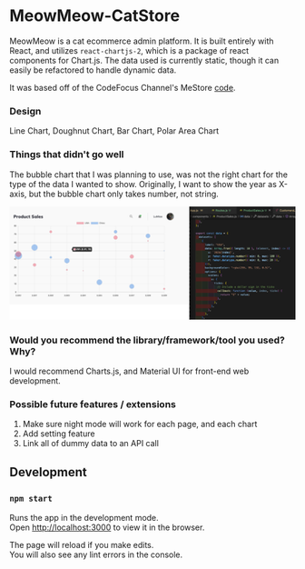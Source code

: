 # MeowMeow-CatStore

MeowMeow is a cat ecommerce admin platform. It is built entirely with React, and utilizes `react-chartjs-2`, which is a package of react components for Chart.js. The data used is currently static, though it can easily be refactored to handle dynamic data.

It was based off of the CodeFocus Channel's MeStore [code](https://github.com/CodeFocusChannel/mestore-chartjs).

### Design

Line Chart, Doughnut Chart, Bar Chart, Polar Area Chart

### Things that didn't go well

The bubble chart that I was planning to use, was not the right chart for the type of the data I wanted to show. Originally, I want to show the year as X-axis, but the bubble chart only takes number, not string.

![alt text](src/assets/problem1.png)

### Would you recommend the library/framework/tool you used? Why?

I would recommend Charts.js, and Material UI for front-end web development.

### Possible future features / extensions

1. Make sure night mode will work for each page, and each chart
2. Add setting feature
3. Link all of dummy data to an API call

## Development

### `npm start`

Runs the app in the development mode.\
Open [http://localhost:3000](http://localhost:3000) to view it in the browser.

The page will reload if you make edits.\
You will also see any lint errors in the console.

